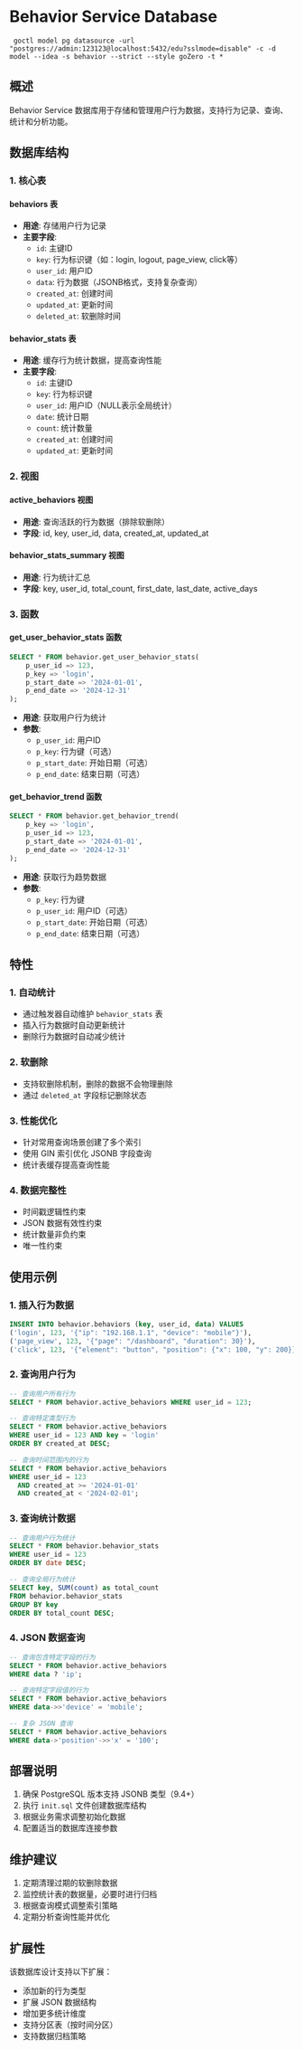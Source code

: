 # Behavior Service Database
```shell
 goctl model pg datasource -url "postgres://admin:123123@localhost:5432/edu?sslmode=disable" -c -d model --idea -s behavior --strict --style goZero -t *
```
## 概述

Behavior Service 数据库用于存储和管理用户行为数据，支持行为记录、查询、统计和分析功能。

## 数据库结构

### 1. 核心表

#### behaviors 表
- **用途**: 存储用户行为记录
- **主要字段**:
  - `id`: 主键ID
  - `key`: 行为标识键（如：login, logout, page_view, click等）
  - `user_id`: 用户ID
  - `data`: 行为数据（JSONB格式，支持复杂查询）
  - `created_at`: 创建时间
  - `updated_at`: 更新时间
  - `deleted_at`: 软删除时间

#### behavior_stats 表
- **用途**: 缓存行为统计数据，提高查询性能
- **主要字段**:
  - `id`: 主键ID
  - `key`: 行为标识键
  - `user_id`: 用户ID（NULL表示全局统计）
  - `date`: 统计日期
  - `count`: 统计数量
  - `created_at`: 创建时间
  - `updated_at`: 更新时间

### 2. 视图

#### active_behaviors 视图
- **用途**: 查询活跃的行为数据（排除软删除）
- **字段**: id, key, user_id, data, created_at, updated_at

#### behavior_stats_summary 视图
- **用途**: 行为统计汇总
- **字段**: key, user_id, total_count, first_date, last_date, active_days

### 3. 函数

#### get_user_behavior_stats 函数
```sql
SELECT * FROM behavior.get_user_behavior_stats(
    p_user_id => 123,
    p_key => 'login',
    p_start_date => '2024-01-01',
    p_end_date => '2024-12-31'
);
```
- **用途**: 获取用户行为统计
- **参数**:
  - `p_user_id`: 用户ID
  - `p_key`: 行为键（可选）
  - `p_start_date`: 开始日期（可选）
  - `p_end_date`: 结束日期（可选）

#### get_behavior_trend 函数
```sql
SELECT * FROM behavior.get_behavior_trend(
    p_key => 'login',
    p_user_id => 123,
    p_start_date => '2024-01-01',
    p_end_date => '2024-12-31'
);
```
- **用途**: 获取行为趋势数据
- **参数**:
  - `p_key`: 行为键
  - `p_user_id`: 用户ID（可选）
  - `p_start_date`: 开始日期（可选）
  - `p_end_date`: 结束日期（可选）

## 特性

### 1. 自动统计
- 通过触发器自动维护 `behavior_stats` 表
- 插入行为数据时自动更新统计
- 删除行为数据时自动减少统计

### 2. 软删除
- 支持软删除机制，删除的数据不会物理删除
- 通过 `deleted_at` 字段标记删除状态

### 3. 性能优化
- 针对常用查询场景创建了多个索引
- 使用 GIN 索引优化 JSONB 字段查询
- 统计表缓存提高查询性能

### 4. 数据完整性
- 时间戳逻辑性约束
- JSON 数据有效性约束
- 统计数量非负约束
- 唯一性约束

## 使用示例

### 1. 插入行为数据
```sql
INSERT INTO behavior.behaviors (key, user_id, data) VALUES
('login', 123, '{"ip": "192.168.1.1", "device": "mobile"}'),
('page_view', 123, '{"page": "/dashboard", "duration": 30}'),
('click', 123, '{"element": "button", "position": {"x": 100, "y": 200}}');
```

### 2. 查询用户行为
```sql
-- 查询用户所有行为
SELECT * FROM behavior.active_behaviors WHERE user_id = 123;

-- 查询特定类型行为
SELECT * FROM behavior.active_behaviors 
WHERE user_id = 123 AND key = 'login'
ORDER BY created_at DESC;

-- 查询时间范围内的行为
SELECT * FROM behavior.active_behaviors 
WHERE user_id = 123 
  AND created_at >= '2024-01-01'
  AND created_at < '2024-02-01';
```

### 3. 查询统计数据
```sql
-- 查询用户行为统计
SELECT * FROM behavior.behavior_stats 
WHERE user_id = 123 
ORDER BY date DESC;

-- 查询全局行为统计
SELECT key, SUM(count) as total_count
FROM behavior.behavior_stats 
GROUP BY key 
ORDER BY total_count DESC;
```

### 4. JSON 数据查询
```sql
-- 查询包含特定字段的行为
SELECT * FROM behavior.active_behaviors 
WHERE data ? 'ip';

-- 查询特定字段值的行为
SELECT * FROM behavior.active_behaviors 
WHERE data->>'device' = 'mobile';

-- 复杂 JSON 查询
SELECT * FROM behavior.active_behaviors 
WHERE data->'position'->>'x' = '100';
```

## 部署说明

1. 确保 PostgreSQL 版本支持 JSONB 类型（9.4+）
2. 执行 `init.sql` 文件创建数据库结构
3. 根据业务需求调整初始化数据
4. 配置适当的数据库连接参数

## 维护建议

1. 定期清理过期的软删除数据
2. 监控统计表的数据量，必要时进行归档
3. 根据查询模式调整索引策略
4. 定期分析查询性能并优化

## 扩展性

该数据库设计支持以下扩展：
- 添加新的行为类型
- 扩展 JSON 数据结构
- 增加更多统计维度
- 支持分区表（按时间分区）
- 支持数据归档策略